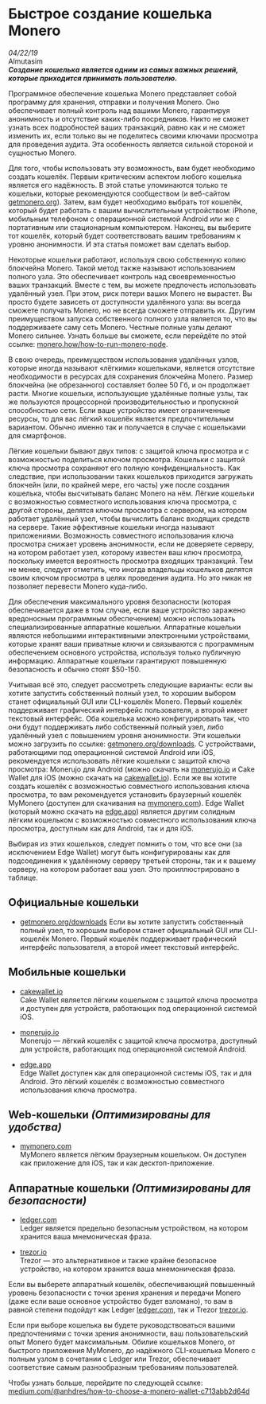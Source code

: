 # Быстрое создание кошелька Monero
*04/22/19*  
Almutasim  
_**Создание кошелька является одним из самых важных решений, которые приходится принимать пользователю.**_


Программное обеспечение кошелька Monero представляет собой программу для хранения, отправки и получения Monero. Оно обеспечивает полный контроль над вашими Monero, гарантируя анонимность и отсутствие каких-либо посредников. Никто не сможет узнать всех подробностей ваших транзакций, равно как и не сможет изменить их, если только вы не поделитесь своими ключами просмотра для проведения аудита. Эта особенность является сильной стороной и сущностью Monero.

Для того, чтобы использовать эту возможность, вам будет необходимо создать кошелёк. Первым критическим аспектом любого кошелька является его надёжность. В этой статье упоминаются только те кошельки, которые рекомендуются сообществом (и веб-сайтом [getmonero.org](https://getmonero.org/ru/)). Затем, вам будет необходимо выбрать тот кошелёк, который будет работать с вашим вычислительным устройством: iPhone, мобильным телефоном с операционной системой Android или же с портативным или стационарным компьютером. Наконец, вы выберите тот кошелёк, который будет соответствовать вашим требованиям к уровню анонимности. И эта статья поможет вам сделать выбор.

Некоторые кошельки работают, используя свою собственную копию блокчейна Monero. Такой метод также называют использованием полного узла. Это обеспечивает контроль над своевременностью ваших транзакций. Вместе с тем, вы можете предпочесть использовать удалённый узел. При этом, риск потери ваших Monero не вырастет. Вы просто будете зависеть от доступности удалённого узла: вы всегда сможете получать Monero, но не всегда сможете отправить их. Другим преимуществом запуска собственного полного узла является то, что вы поддерживаете саму сеть Monero. Честные полные узлы делают Monero сильнее. Узнать больше вы сможете, если перейдёте по этой ссылке: [monero.how/how-to-run-monero-node](https://www.monero.how/how-to-run-monero-node).

В свою очередь, преимуществом использования удалённых узлов, которые иногда называют «лёгкими» кошельками, является отсутствие необходимости в ресурсах для сохранения блокчейна Monero. Размер блокчейна (не обрезанного) составляет более 50 Гб, и он продолжает расти. Многие кошельки, использующие удалённые полные узлы, так же пользуются процессорной производительностью и пропускной способностью сети. Если ваше устройство имеет ограниченные ресурсы, то для вас лёгкий кошелёк является предпочтительным вариантом. Обычно именно так и получается в случае с кошельками для смартфонов.

Лёгкие кошельки бывают двух типов: с защитой ключа просмотра и с возможностью поделиться ключом просмотра. Кошельки с защитой ключа просмотра сохраняют его полную конфиденциальность. Как следствие, при использовании таких кошельков приходится загружать блокчейн (или, по крайней мере, его часть) уже после создания кошелька, чтобы высчитывать баланс Monero на нём. Лёгкие кошельки с возможностью совместного использования ключа просмотра, с другой стороны, делятся ключом просмотра с сервером, на котором работает удалённый узел, чтобы вычислить баланс входящих средств на сервере. Такие эффективные кошельки иногда называют приложениями. Возможность совместного использования ключа просмотра снижает уровень анонимности, если не доверяете серверу, на котором работает узел, которому известен ваш ключ просмотра, поскольку имеется вероятность просмотра входящих транзакций. Тем не менее, следует отметить, что иногда владельцы кошельков делятся своим ключом просмотра в целях проведения аудита. Но это никак не позволяет перевести Monero куда-либо.

Для обеспечения максимального уровня безопасности (которая обеспечивается даже в том случае, если ваше устройство заражено вредоносным программным обеспечением) можно использовать специализированные аппаратные кошельки. Аппаратные кошельки являются небольшими интерактивными электронными устройствами, которые хранят ваши приватные ключи и связываются с программным обеспечением основного устройства, используя только публичную информацию. Аппаратные кошельки гарантируют повышенную безопасность и обычно стоят $50-150.

Учитывая всё это, следует рассмотреть следующие варианты: если вы хотите запустить собственный полный узел, то хорошим выбором станет официальный GUI или CLI-кошелёк Monero. Первый кошелёк поддерживает графический интерфейс пользователя, а второй имеет текстовый интерфейс. Оба кошелька можно конфигурировать так, что они будут поддерживать либо собственный полный узел, либо удалённый узел с повышением уровня анонимности. Эти кошельки можно загрузить по ссылке: [getmonero.org/downloads](https://getmonero.org/ru/downloads/). С устройствами, работающими под операционной системой Android или iOS, рекомендуется использовать лёгкие кошельки с защитой ключа просмотра: Monerujo для Android (можно скачать на [monerujo.io](https://www.monerujo.io/) и Cake Wallet для iOS (можно скачать на [cakewallet.io](https://cakewallet.io/)). Если же вы хотите создать кошелёк с возможностью совместного использования ключа просмотра, то вам рекомендуется установить браузерный кошелёк MyMonero (доступен для скачивания на [mymonero.com](https://mymonero.com/)). Edge Wallet (который можно скачать на [edge.app](https://edge.app/)) является другим солидным лёгким кошельком с возможностью совместного использования ключа просмотра, доступным как для Android, так и для iOS.

Выбирая из этих кошельков, следует помнить о том, что все они (за исключением Edge Wallet) могут быть конфигурированы как для подсоединения к удалённому серверу третьей стороны, так и к вашему серверу, на котором работает ваш узел. Это проиллюстрировано в таблице.

## Официальные кошельки

+ [getmonero.org/downloads](https://getmonero.org/ru/downloads/)
Если вы хотите запустить собственный полный узел, то хорошим выбором станет официальный GUI или CLI-кошелёк Monero. Первый кошелёк поддерживает графический интерфейс пользователя, а второй имеет текстовый интерфейс.

## Мобильные кошельки

+ [cakewallet.io](https://cakewallet.io/)  
Cake Wallet является лёгким кошельком с защитой ключа просмотра и доступен для устройств, работающих под операционной системой iOS.

+ [monerujo.io](https://www.monerujo.io/)  
Monerujo — лёгкий кошелёк с защитой ключа просмотра, доступный для устройств, работающих под операционной системой Android.

+ [edge.app](https://edge.app/)  
Edge Wallet доступен как для операционной системы iOS, так и для Android. Это лёгкий кошелёк с возможностью совместного использования ключа просмотра.

## Web-кошельки *(Оптимизированы для удобства)*

+ [mymonero.com](https://mymonero.com/)  
MyMonero является лёгким браузерным кошельком. Он доступен как приложение для iOS, так и как десктоп-приложение.

## Аппаратные кошельки *(Оптимизированы для безопасности)*

+ [ledger.com](https://shop.ledger.com/?r=92d74dc2847a)  
Ledger является предельно безопасным устройством, на котором хранится ваша мнемоническая фраза.

+ [trezor.io](https://trezor.io/)  
Trezor — это альтернативное и также крайне безопасное устройство, на котором хранится ваша мнемоническая фраза.

Если вы выберете аппаратный кошелёк, обеспечивающий повышенный уровень безопасности с точки зрения хранения и передачи Monero (даже если ваше основное устройство будет взломано), то вам в равной степени подойдут как Ledger [ledger.com](https://shop.ledger.com/?r=92d74dc2847a), так и Trezor [trezor.io](https://trezor.io/).

Если при выборе кошелька вы будете руководствоваться вашими предпочтениями с точки зрения анонимности, ваш пользовательский опыт Monero будет максимальным. Обилие кошельков Monero, от быстрого приложения MyMonero, до надёжного CLI-кошелька Monero с полным узлом в сочетании с Ledger или Trezor, обеспечивает соответствие самым разнообразным требованиям пользователей.

Чтобы узнать больше, перейдите по следующей ссылке: [medium.com/@anhdres/how-to-choose-a-monero-wallet-c713abb2d64d](https://medium.com/@anhdres/how-to-choose-a-monero-wallet-c713abb2d64d)
